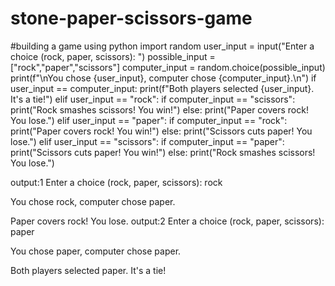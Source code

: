 # stone-paper-scissors-game
#building a game using python 
import random
user_input = input("Enter a choice (rock, paper, scissors): ")
possible_input = ["rock","paper","scissors"]
computer_input = random.choice(possible_input)
print(f"\nYou chose {user_input}, computer chose {computer_input}.\n")
if user_input == computer_input:
    print(f"Both players selected {user_input}. It's a tie!")
elif user_input == "rock":
    if computer_input == "scissors":
        print("Rock smashes scissors! You win!")
    else:
        print("Paper covers rock! You lose.")
elif user_input == "paper":
    if computer_input == "rock":
        print("Paper covers rock! You win!")
    else:
        print("Scissors cuts paper! You lose.")
elif user_input == "scissors":
    if computer_input == "paper":
        print("Scissors cuts paper! You win!")
    else:
        print("Rock smashes scissors! You lose.")
        
  output:1
 Enter a choice (rock, paper, scissors): rock

You chose rock, computer chose paper.

Paper covers rock! You lose.
output:2
Enter a choice (rock, paper, scissors): paper

You chose paper, computer chose paper.

Both players selected paper. It's a tie!
